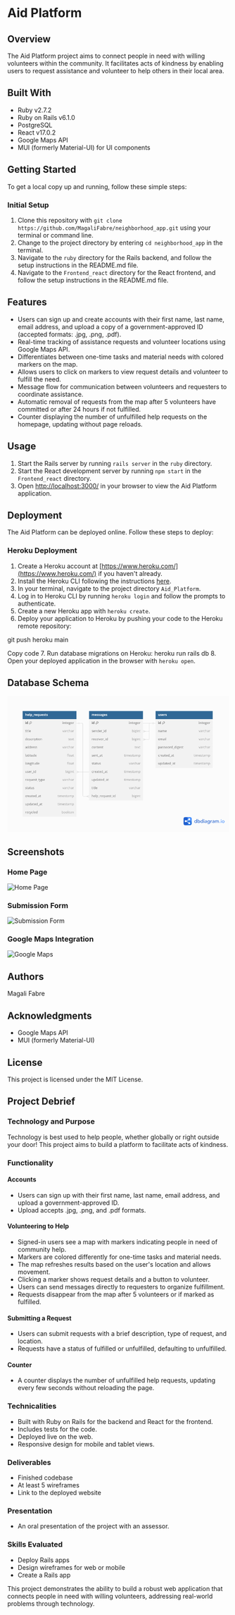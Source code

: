# Aid Platform

## Overview
The Aid Platform project aims to connect people in need with willing volunteers within the community. It facilitates acts of kindness by enabling users to request assistance and volunteer to help others in their local area.

## Built With
- Ruby v2.7.2
- Ruby on Rails v6.1.0
- PostgreSQL
- React v17.0.2
- Google Maps API
- MUI (formerly Material-UI) for UI components

## Getting Started
To get a local copy up and running, follow these simple steps:

### Initial Setup
1. Clone this repository with `git clone https://github.com/MagaliFabre/neighborhood_app.git` using your terminal or command line.
2. Change to the project directory by entering `cd neighborhood_app` in the terminal.
3. Navigate to the `ruby` directory for the Rails backend, and follow the setup instructions in the README.md file.
4. Navigate to the `Frontend_react` directory for the React frontend, and follow the setup instructions in the README.md file.

## Features
- Users can sign up and create accounts with their first name, last name, email address, and upload a copy of a government-approved ID (accepted formats: .jpg, .png, .pdf).
- Real-time tracking of assistance requests and volunteer locations using Google Maps API.
- Differentiates between one-time tasks and material needs with colored markers on the map.
- Allows users to click on markers to view request details and volunteer to fulfill the need.
- Message flow for communication between volunteers and requesters to coordinate assistance.
- Automatic removal of requests from the map after 5 volunteers have committed or after 24 hours if not fulfilled.
- Counter displaying the number of unfulfilled help requests on the homepage, updating without page reloads.

## Usage
1. Start the Rails server by running `rails server` in the `ruby` directory.
2. Start the React development server by running `npm start` in the `Frontend_react` directory.
3. Open [http://localhost:3000/](http://localhost:3000/) in your browser to view the Aid Platform application.

## Deployment
The Aid Platform can be deployed online. Follow these steps to deploy:

### Heroku Deployment
1. Create a Heroku account at [https://www.heroku.com/](https://www.heroku.com/) if you haven't already.
2. Install the Heroku CLI following the instructions [here](https://devcenter.heroku.com/articles/heroku-cli).
3. In your terminal, navigate to the project directory `Aid_Platform`.
4. Log in to Heroku CLI by running `heroku login` and follow the prompts to authenticate.
5. Create a new Heroku app with `heroku create`.
6. Deploy your application to Heroku by pushing your code to the Heroku remote repository:

git push heroku main

Copy code
7. Run database migrations on Heroku:
heroku run rails db
8. Open your deployed application in the browser with `heroku open`.

## Database Schema
![Database Schema](./picturereadme/db.png)

## Screenshots
### Home Page
![Home Page](link_to_your_image)

### Submission Form
![Submission Form](link_to_your_image)

### Google Maps Integration
![Google Maps](link_to_your_image)

## Authors
Magali Fabre

## Acknowledgments
- Google Maps API
- MUI (formerly Material-UI)

## License
This project is licensed under the MIT License.

## Project Debrief

### Technology and Purpose

Technology is best used to help people, whether globally or right outside your door! This project aims to build a platform to facilitate acts of kindness.

### Functionality

#### Accounts

- Users can sign up with their first name, last name, email address, and upload a government-approved ID.
- Upload accepts .jpg, .png, and .pdf formats.

#### Volunteering to Help

- Signed-in users see a map with markers indicating people in need of community help.
- Markers are colored differently for one-time tasks and material needs.
- The map refreshes results based on the user's location and allows movement.
- Clicking a marker shows request details and a button to volunteer.
- Users can send messages directly to requesters to organize fulfillment.
- Requests disappear from the map after 5 volunteers or if marked as fulfilled.

#### Submitting a Request

- Users can submit requests with a brief description, type of request, and location.
- Requests have a status of fulfilled or unfulfilled, defaulting to unfulfilled.

#### Counter

- A counter displays the number of unfulfilled help requests, updating every few seconds without reloading the page.

### Technicalities

- Built with Ruby on Rails for the backend and React for the frontend.
- Includes tests for the code.
- Deployed live on the web.
- Responsive design for mobile and tablet views.

### Deliverables

- Finished codebase
- At least 5 wireframes
- Link to the deployed website

### Presentation

- An oral presentation of the project with an assessor.

### Skills Evaluated

- Deploy Rails apps
- Design wireframes for web or mobile
- Create a Rails app

This project demonstrates the ability to build a robust web application that connects people in need with willing volunteers, addressing real-world problems through technology.

